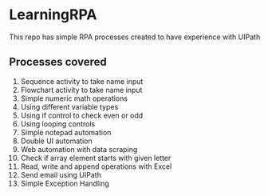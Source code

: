 # LearningRPA
This repo has simple RPA processes created to have experience with UIPath

## Processes covered
1. Sequence activity to take name input
2. Flowchart activity to take name input
3. Simple numeric math operations
4. Using different variable types
5. Using if control to check even or odd
6. Using looping controls
7. Simple notepad automation
8. Double UI automation
9. Web automation with data scraping
10. Check if array element starts with given letter
11. Read, write and append operations with Excel
12. Send email using UIPath
13. Simple Exception Handling